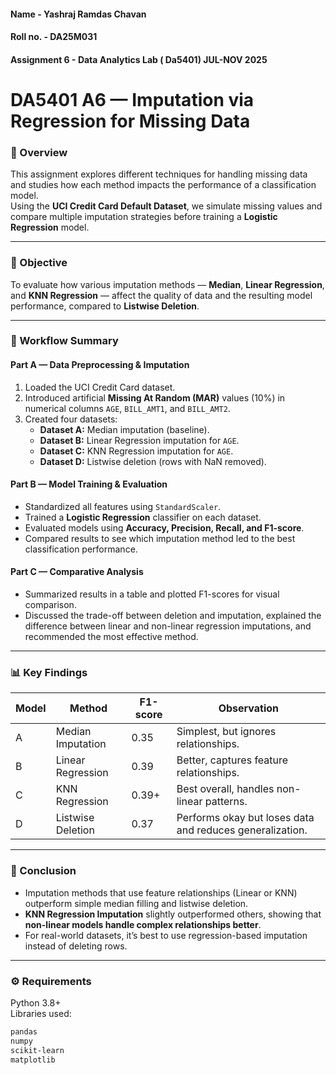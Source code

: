 #### Name - Yashraj Ramdas Chavan
#### Roll no. - DA25M031
#### Assignment 6 - Data Analytics Lab ( Da5401) JUL-NOV 2025 

# DA5401 A6 — Imputation via Regression for Missing Data

### 📘 Overview
This assignment explores different techniques for handling missing data and studies how each method impacts the performance of a classification model.  
Using the **UCI Credit Card Default Dataset**, we simulate missing values and compare multiple imputation strategies before training a **Logistic Regression** model.

---

### 🎯 Objective
To evaluate how various imputation methods — **Median**, **Linear Regression**, and **KNN Regression** — affect the quality of data and the resulting model performance, compared to **Listwise Deletion**.

---

### 🧩 Workflow Summary

#### **Part A — Data Preprocessing & Imputation**
1. Loaded the UCI Credit Card dataset.  
2. Introduced artificial **Missing At Random (MAR)** values (10%) in numerical columns `AGE`, `BILL_AMT1`, and `BILL_AMT2`.  
3. Created four datasets:
   - **Dataset A:** Median imputation (baseline).  
   - **Dataset B:** Linear Regression imputation for `AGE`.  
   - **Dataset C:** KNN Regression imputation for `AGE`.  
   - **Dataset D:** Listwise deletion (rows with NaN removed).

#### **Part B — Model Training & Evaluation**
- Standardized all features using `StandardScaler`.  
- Trained a **Logistic Regression** classifier on each dataset.  
- Evaluated models using **Accuracy, Precision, Recall, and F1-score**.  
- Compared results to see which imputation method led to the best classification performance.

#### **Part C — Comparative Analysis**
- Summarized results in a table and plotted F1-scores for visual comparison.  
- Discussed the trade-off between deletion and imputation, explained the difference between linear and non-linear regression imputations, and recommended the most effective method.

---

### 📊 Key Findings
| Model | Method | F1-score | Observation |
|--------|---------|-----------|--------------|
| A | Median Imputation | 0.35 | Simplest, but ignores relationships. |
| B | Linear Regression | 0.39 | Better, captures feature relationships. |
| C | KNN Regression | 0.39+ | Best overall, handles non-linear patterns. |
| D | Listwise Deletion | 0.37 | Performs okay but loses data and reduces generalization. |

---

### 🧠 Conclusion
- Imputation methods that use feature relationships (Linear or KNN) outperform simple median filling and listwise deletion.  
- **KNN Regression Imputation** slightly outperformed others, showing that **non-linear models handle complex relationships better**.  
- For real-world datasets, it’s best to use regression-based imputation instead of deleting rows.

---

### ⚙️ Requirements
Python 3.8+  
Libraries used:
```bash
pandas
numpy
scikit-learn
matplotlib

